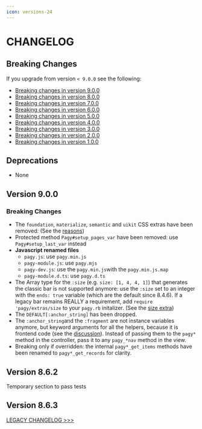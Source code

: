 ```yaml
---
icon: versions-24
---
```


# CHANGELOG

## Breaking Changes

If you upgrade from version `< 9.0.0` see the following:

- [Breaking changes in version 9.0.0](#version-900)
- [Breaking changes in version 8.0.0](CHANGELOG_LEGACY.md#version-800)
- [Breaking changes in version 7.0.0](CHANGELOG_LEGACY.md#version-700)
- [Breaking changes in version 6.0.0](CHANGELOG_LEGACY.md#version-600)
- [Breaking changes in version 5.0.0](CHANGELOG_LEGACY.md#version-500)
- [Breaking changes in version 4.0.0](CHANGELOG_LEGACY.md#version-400)
- [Breaking changes in version 3.0.0](CHANGELOG_LEGACY.md#version-300)
- [Breaking changes in version 2.0.0](CHANGELOG_LEGACY.md#version-200)
- [Breaking changes in version 1.0.0](CHANGELOG_LEGACY.md#version-100)

## Deprecations

- None

## Version 9.0.0

### Breaking Changes

- The `foundation`, `materialize`, `semantic` and `uikit` CSS extras have been removed:
  (See the [reasons](https://github.com/ddnexus/pagy/discussions/672#discussioncomment-9212328))
- Protected method `Pagy#setup_pages_var` have been removed: use `Pagy#setup_last_var` instead
- **Javascript renamed files**
  - `pagy.js`: use `pagy.min.js`
  - `pagy-module.js`: use `pagy.mjs`
  - `pagy-dev.js`: use the `pagy.min.js`with the `pagy.min.js.map`
  - `pagy-module.d.ts`: use `pagy.d.ts`
- The Array type for the `:size` (e.g. `size: [1, 4, 4, 1]`) that generates the classic bar is not supported anymore: use the 
  `:size` set to an integer with the `ends: true` variable (which are the default since 8.4.6). If a legacy bar remains REALLY 
  a requirement, add `require 'pagy/extras/size` to your `pagy.rb` initalizer. (See the [size extra](https://ddnexus.github.io/pagy/docs/extras/size))
- The `DEFAULT[:anchor_string]` has been dropped.
- The `:anchor_string`and the `:fragment` are not instance variables anymore, but keyword arguments for all the helpers, because it is
  frontend code (see the [discussion](https://github.com/ddnexus/pagy/discussions/719)). Instead of passing them to the `pagy*`
  method in the controller, pass it to any `pagy_*nav` method in the view.
- Breaking only if overridden: the internal `pagy*_get_items` methods have been renamed to `pagy*_get_records` for clarity. 

## Version 8.6.2

Temporary section to pass tests

## Version 8.6.3

[LEGACY CHANGELOG >>>](CHANGELOG_LEGACY.md)

